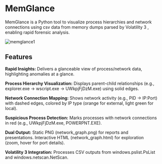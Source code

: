 # MemGlance
MemGlance is a Python tool to visualize process hierarchies and network connections using csv data from memory dumps parsed by Volatility 3 , enabling rapid forensic analysis.

![memglance1](https://github.com/user-attachments/assets/3526b2df-6c5e-4f53-8824-a355acf83aca)

## Features
**Rapid Insights:** Delivers a glanceable view of process/network data, highlighting anomalies at a glance.

**Process Hierarchy Visualization:** Displays parent-child relationships (e.g., explorer.exe → wscript.exe → UWkpjFjDzM.exe) using solid edges.

**Network Connection Mapping:** Shows network activity (e.g., PID → IP:Port) with dashed edges, colored by IP type (orange for external, light green for local).

**Suspicious Process Detection:** Marks processes with network connections in red (e.g., UWkpjFjDzM.exe, POWERPNT.EXE).

**Dual Output:**
Static PNG (network_graph.png) for reports and presentations.
Interactive HTML (network_graph.html) for exploration (zoom, hover for port details).

**Volatility 3 Integration:** Processes CSV outputs from windows.pslist.PsList and windows.netscan.NetScan.



